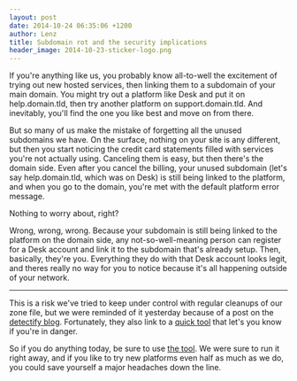 ```yaml
---
layout: post
date: 2014-10-24 06:35:06 +1200
author: Lenz
title: Subdomain rot and the security implications
header_image: 2014-10-23-sticker-logo.png
---
```


<!-- excerpt -->

If you're anything like us, you probably know all-to-well the excitement of trying out new hosted services, then linking them to a subdomain of your main domain. You might try out a platform like Desk and put it on help.domain.tld, then try another platform on support.domain.tld. And inevitably, you'll find the one you like best and move on from there. 

But so many of us make the mistake of forgetting all the unused subdomains we have. On the surface, nothing on your site is any different, but then you start noticing the credit card statements filled with services you're not actually using. Canceling them is easy, but then there's the domain side. Even after you cancel the billing, your unused subdomain (let's say help.domain.tld, which was on Desk) is still being linked to the platform, and when you go to the domain, you're met with the default platform error message. 

Nothing to worry about, right?

<!-- /excerpt -->

Wrong, wrong, wrong. Because your subdomain is still being linked to the platform on the domain side, any not-so-well-meaning person can register for a Desk account and link it to the subdomain that's already setup. Then, basically, they're you. Everything they do with that Desk account looks legit, and theres really no way for you to notice because it's all happening outside of your network.

***

This is a risk we've tried to keep under control with regular cleanups of our zone file, but we were reminded of it yesterday because of a post on the [detectify blog](http://blog.detectify.com/post/100600514143/hostile-subdomain-takeover-using-heroku-github-desk). Fortunately, they also link to a [quick tool](https://redoctober.detectify.com) that let's you know if you're in danger.

So if you do anything today, be sure to use [the tool](https://redoctober.detectify.com). We were sure to run it right away, and if you like to try new platforms even half as much as we do, you could save yourself a major headaches down the line.
